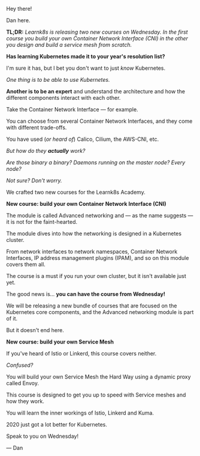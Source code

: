 Hey there!

Dan here.

**TL;DR:** _Learnk8s is releasing two new courses on Wednesday. In the first course you build your own Container Network Interface (CNI) in the other you design and build a service mesh from scratch._

**Has learning Kubernetes made it to your year's resolution list?**

I'm sure it has, but I bet you don't want to just _know_ Kubernetes.

_One thing is to be able to use Kubernetes._

**Another is to be an expert** and understand the architecture and how the different components interact with each other.

Take the Container Network Interface — for example.

You can choose from several Container Network Interfaces, and they come with different trade-offs.

You have used (_or heard of_) Calico, Cilium, the AWS-CNI, etc.

_But how do they **actually** work?_

_Are those binary a binary? Daemons running on the master node? Every node?_

_Not sure? Don't worry._

We crafted two new courses for the Learnk8s Academy.

**New course: build your own Container Network Interface (CNI)**

The module is called Advanced networking and — as the name suggests — it is not for the faint-hearted.

The module dives into how the networking is designed in a Kubernetes cluster.

From network interfaces to network namespaces, Container Network Interfaces, IP address management plugins (IPAM), and so on this module covers them all.

The course is a must if you run your own cluster, but it isn't available just yet.

The good news is... **you can have the course from Wednesday!**

We will be releasing a new bundle of courses that are focused on the Kubernetes core components, and the Advanced networking module is part of it.

But it doesn't end here.

**New course: build your own Service Mesh**

If you've heard of Istio or Linkerd, this course covers neither.

_Confused?_

You will build your own Service Mesh the Hard Way using a dynamic proxy called Envoy.

This course is designed to get you up to speed with Service meshes and how they work.

You will learn the inner workings of Istio, Linkerd and Kuma.

2020 just got a lot better for Kubernetes.

Speak to you on Wednesday!

— Dan